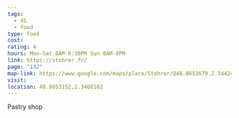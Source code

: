 ```yaml
---
tags:
  - 4S
  - food
type: food
cost: 
rating: 4
hours: Mon-Sat 8AM-8:30PM Sun 8AM-8PM
link: https://stohrer.fr/
page: "132"
map-link: https://www.google.com/maps/place/Stohrer/@48.8652679,2.34424,17z/data=!3m1!4b1!4m6!3m5!1s0x47e66e183eeb3e77:0x8fd70c0719b6ceab!8m2!3d48.8652644!4d2.3468149!16s%2Fg%2F12vqz900z?entry=ttu
visit: 
location: 48.8653152,2.3468182
---
```

Pastry shop
